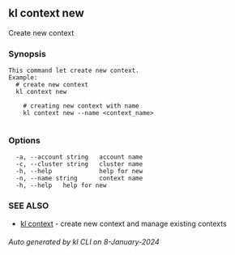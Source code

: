 ## kl context new

Create new context

### Synopsis

```
This command let create new context.
Example:
  # create new context
  kl context new

	# creating new context with name
	kl context new --name <context_name>
	
```

### Options

```
  -a, --account string   account name
  -c, --cluster string   cluster name
  -h, --help             help for new
  -n, --name string      context name
  -h, --help   help for new
```

### SEE ALSO

* [kl context](kl_context.md)  - create new context and manage existing contexts

###### Auto generated by kl CLI on 8-January-2024
